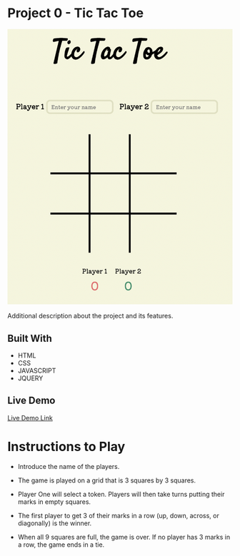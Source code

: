 # Project 0 - Tic Tac Toe

![screenshot](images/ttt.png)

Additional description about the project and its features.

## Built With

- HTML
- CSS
- JAVASCRIPT
- JQUERY

## Live Demo

[Live Demo Link](https://kimberleyfaith.github.io/project0/)

# Instructions to Play

- Introduce the name of the players.

- The game is played on a grid that is 3 squares by 3 squares.

- Player One will select a token. Players will then take turns putting their marks in empty squares.

- The first player to get 3 of their marks in a row (up, down, across, or diagonally) is the winner.

- When all 9 squares are full, the game is over. If no player has 3 marks in a row, the game ends in a tie.
